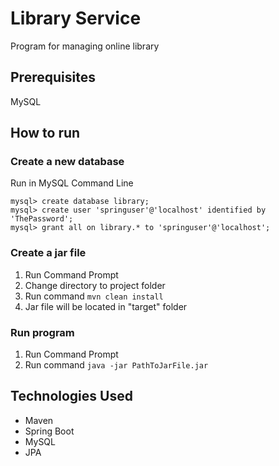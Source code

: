 # Library Service
Program for managing online library

## Prerequisites
MySQL

## How to run
### Create a new database
Run in MySQL Command Line
```
mysql> create database library;
mysql> create user 'springuser'@'localhost' identified by 'ThePassword';
mysql> grant all on library.* to 'springuser'@'localhost';
```
### Create a jar file
1. Run Command Prompt
2. Change directory to project folder
3. Run command ```mvn clean install```
4. Jar file will be located in "target" folder

### Run program
1. Run Command Prompt
2. Run command ```java -jar PathToJarFile.jar```

## Technologies Used
* Maven
* Spring Boot
* MySQL
* JPA
